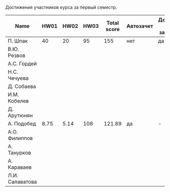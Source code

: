 Достижения участников курса за первый семестр.

| Name            | HW01 | HW02 | HW03  | Total score              | Автозачет                | Допуск к зачету             |
| --------------- | -----|------|-------|--------------------------|--------------------------|-----------------------------|
| П. Шпак         |  40  | 20   | 95    | 155                      | нет                      | да                          |
| В.Ю. Резвов     |      |      |       |                          |                          |                             |
| А.С. Гордей     |      |      |       |                          |                          |                             |
| Н.С. Чечуева    |      |      |       |                          |                          |                             |
| Д. Собаева      |      |      |       |                          |                          |                             |
| И.М. Кобелев    |      |      |       |                          |                          |                             |
| Д. Арутюнян     |      |      |       |                          |                          |                             |
| А. Подобед      | 8.75 | 5.14 | 108   | 121.89                   | да                       | -                           |
| А.О. Филиппов   |      |      |       |                          |                          |                             |
| А. Танурков     |      |      |       |                          |                          |                             |
| А. Караваев     |      |      |       |                          |                          |                             |
| Л.И. Салаватова |      |      |       |                          |                          |                             |

